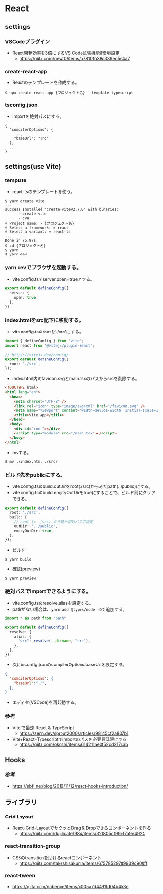 # React

## settings

### VSCodeプラグイン

- React開発効率を3倍にするVS Code拡張機能&環境設定
  - https://qiita.com/newt0/items/b7810fb38c339ec5e4a7

### create-react-app

- Reactのテンプレートを作成する。
```
$ npx create-react-app {プロジェクト名} --template typescript
```

### tsconfig.json

- importを絶対パスにする。
```
{
  "compilerOptions": {
    ...,
    "baseUrl": "src"
  },
  ...
}
```

## settings(use Vite)

### template

- react-tsのテンプレートを使う。
```
$ yarn create vite
...
success Installed "create-vite@2.7.0" with binaries:
      - create-vite
      - cva
√ Project name: » {プロジェクト名}
√ Select a framework: » react
√ Select a variant: » react-ts
...
Done in 75.97s.
$ cd {プロジェクト名}
$ yarn
$ yarn dev
```

### yarn devでブラウザを起動する。

- vite.config.tsでserver.open=trueとする。

```vite.config.ts
export default defineConfig({
  server: {
    open: true,
  },
})
```

### index.htmlをsrc配下に移動する。

- vite.config.tsのrootを'./src'にする。

```vite.config.ts
import { defineConfig } from 'vite';
import react from '@vitejs/plugin-react';
  
// https://vitejs.dev/config/
export default defineConfig({
  root: './src',
});
```

- index.html内のfavicon.svgとmain.tsxのパスからsrcを削除する。
```html
<!DOCTYPE html>
<html lang="en">
  <head>
    <meta charset="UTF-8" />
    <link rel="icon" type="image/svg+xml" href="/favicon.svg" />
    <meta name="viewport" content="width=device-width, initial-scale=1.0" />
    <title>Vite App</title>
  </head>
  <body>
    <div id="root"></div>
    <script type="module" src="/main.tsx"></script>
  </body>
</html>
```

- mvする。
```
$ mv ./index.html ./src/
```

### ビルド先をpublicにする。

- vite.config.tsのbuild.outDirをroot(./src)からみたpath(../public)にする。
- vite.config.tsのbuild.emptyOutDirをtrueにすることで、ビルド前にクリアできる。

```vite.config.ts
export default defineConfig({
  root: './src',
  build: {
    // root (= ./src) から見た相対パスで指定
    outDir: '../public',
    emptyOutDir: true,
  },
});
```

- ビルド
```
$ yarn build
```

- 確認(preview)
```
$ yarn preview
```

### 絶対パスでimportできるようにする。

- vite.config.tsのresolve.aliasを設定する。
- pathがない場合は、`yarn add @types/node -D`で追加する。
```vite.config.ts
import * as path from "path"

export default defineConfig({
  resolve: {
    alias: {
      "src": resolve(__dirname, "src"),
    },
  },
})
```

- 次にtsconfig.jsonのcompilerOptions.baseUrlを設定する。
```tsconfig.json
{
  "compilerOptions": {
    "baseUrl":"./",
  },
}
```

- エディタ(VSCode)を再起動する。

### 参考
- Vite で最速 React & TypeScript
  - https://zenn.dev/sprout2000/articles/98145cf2a807b1
- Vite+React+Typescriptでimportのパスを必要最低限にする
  - https://qiita.com/okoshi/items/614211ae0f52cd2174ab


## Hooks

### 参考
- https://sbfl.net/blog/2019/11/12/react-hooks-introduction/

## ライブラリ

### Grid Layout

- React-Grid-LayoutでサクッとDrag & Dropできるコンポーネントを作る
  - https://qiita.com/duplicate1984/items/321805cf99ef7a9e4924

### react-transition-group

- CSSのtransitionを助けるreactコンポーネント
  - https://qiita.com/takeshisakuma/items/67578529789939c900ff


### react-tween

- https://qiita.com/nabepon/items/c005a7d4491fd04b453e